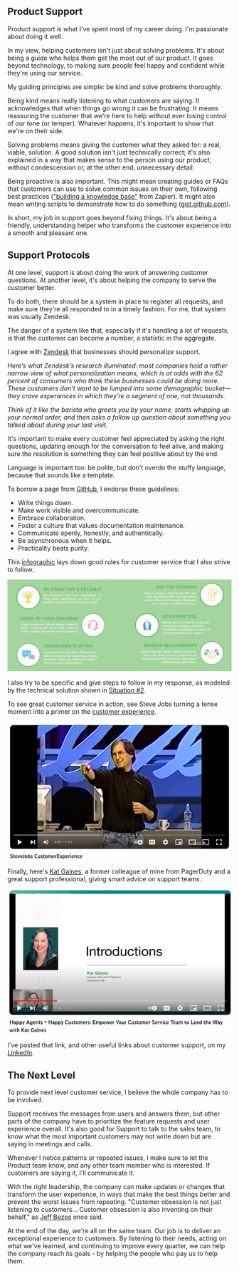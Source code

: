 
## Product Support

Product support is what I've spent most of my career doing. I'm passionate about doing it well.

In my view, helping customers isn't just about solving problems. It's about being a guide who helps them get the most out of our product. It goes beyond technology, to making sure people feel happy and confident while they're using our service.

My guiding principles are simple: be kind and solve problems thoroughly. 

Being kind means really listening to what customers are saying. It acknowledges that when things go wrong it can be frustrating. It means reassuring the customer that we're here to help without ever losing control of our tone (or temper). Whatever happens, it's important to show that we're on their side. 

Solving problems means giving the customer what they asked for: a real, viable, solution. A good solution isn't just technically correct; it's also explained in a way that makes sense to the person using our product, without condescension or, at the other end, unnecessary detail.

Being proactive is also important. This might mean creating guides or FAQs that customers can use to solve common issues on their own, following best practices (["building a knowledge base"](https://zapier.com/blog/build-knowledge-base-documentation/) from Zapier). It might also mean writing scripts to demonstrate how to do something ([gist.github.com](https://gist.github.com/julianeon?direction=desc&sort=created)).

In short, my job in support goes beyond fixing things. It's about being a friendly, understanding helper who transforms the customer experience into a smooth and pleasant one.

## Support Protocols

At one level, support is about doing the work of answering customer questions. At another level, it's about helping the company to serve the customer better.

To do both, there should be a system in place to register all requests, and make sure they're all responded to in a timely fashion. For me, that system was usually Zendesk.

The danger of a system like that, especially if it's handling a lot of requests, is that the customer can become a number, a statistic in the aggregate.

I agree with [Zendesk](https://cxtrends.zendesk.com/trends/trend-3) that businesses should personalize support. 

_Here’s what Zendesk’s research illuminated: most companies hold a rather narrow view of what personalization means, which is at odds with the 62 percent of consumers who think these businesses could be doing more. These customers don’t want to be lumped into some demographic bucket—they crave experiences in which they’re a segment of one, not thousands._

_Think of it like the barista who greets you by your name, starts whipping up your normal order, and then asks a follow up question about something you talked about during your last visit._

It's important to make every customer feel appreciated by asking the right questions, updating enough for the conversation to feel alive, and making sure the resolution is something they can feel positive about by the end. 

Language is important too: be polite, but don't overdo the stuffy language, because that sounds like a template. 

To borrow a page from [GitHub](https://github.blog/2023-10-04-how-to-communicate-like-a-github-engineer-our-principles-practices-and-tools/), I endorse these guidelines:

- Write things down.
- Make work visible and overcommunicate.
- Embrace collaboration.
- Foster a culture that values documentation maintenance.
- Communicate openly, honestly, and authentically.
- Be asynchronous when it helps.
- Practicality beats purity.

This [infographic](https://fieldedge.com/blog/guide-to-great-customer-service-infographic/) lays down good rules for customer service that I also strive to follow.

![rules for customer service](customer_service_infographic.png)

I also try to be specific and give steps to follow in my response, as modeled by the technical solution shown in [Situation #2](https://quick-answers.kronis.dev/).

To see great customer service in action, see Steve Jobs turning a tense moment into a primer on the [customer experience](https://www.youtube.com/watch?v=r2O5qKZlI50).

[![steve jobs speaking on customer experience](customer_experience.png)](https://www.youtube.com/watch?v=r2O5qKZlI50)

Finally, here's [Kat Gaines](https://www.linkedin.com/in/katgaines/), a former colleague of mine from PagerDuty and a great support professional, giving smart advice on support teams.

[![kat gaines from pagerduty on support teams](pd_gaines.png)](https://www.youtube.com/watch?v=f60GvrS-qY4)

I've posted that link, and other useful links about customer support, on my [LinkedIn](https://www.linkedin.com/in/julianeon/recent-activity/all/).

## The Next Level 

To provide next level customer service, I believe the whole company has to be involved. 

Support receives the messages from users and answers them, but other parts of the company have to prioritize the feature requests and user experience overall. It's also good for Support to talk to the sales team, to know what the most important customers may not write down but are saying in meetings and calls. 

Whenever I notice patterns or repeated issues, I make sure to let the Product team know, and any other team member who is interested. If customers are saying it, I'll communicate it.


With the right leadership, the company can make updates or changes that transform the user experience, in ways that make the best things better and prevent the worst issues from repeating. "Customer obsession is not just listening to customers... Customer obsession is also inventing on their behalf," as [Jeff Bezos](https://www.youtube.com/watch?v=uHvD0DVcKAw) once said.

At the end of the day, we're all on the same team. Our job is to deliver an exceptional experience to customers. By listening to their needs, acting on what we've learned, and continuing to improve every quarter, we can help the company reach its goals - by helping the people who pay us to help them.




